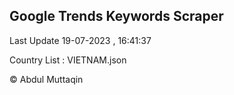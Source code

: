 

## Google Trends Keywords Scraper 
 
Last Update 19-07-2023 , 16:41:37

Country List :
VIETNAM.json



© Abdul Muttaqin 
